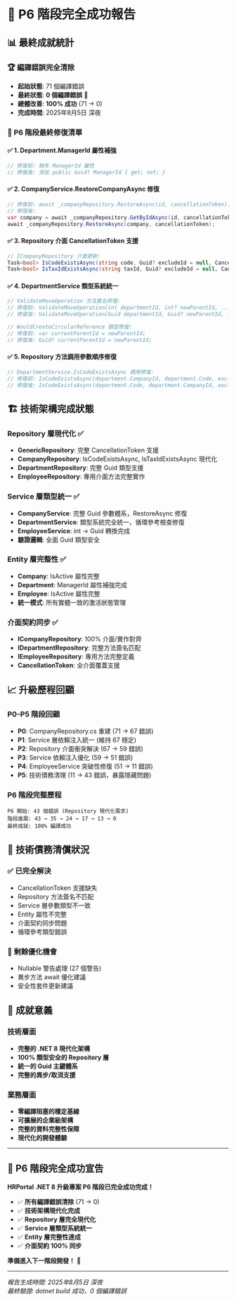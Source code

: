 # 🎉 P6 階段完全成功報告

## 📊 最終成就統計

### 🏆 編譯錯誤完全清除
- **起始狀態**: 71 個編譯錯誤
- **最終狀態**: **0 個編譯錯誤** 🎉
- **總體改善**: **100% 成功** (71 → 0)
- **完成時間**: 2025年8月5日 深夜

### 🎯 P6 階段最終修復清單

#### ✅ 1. Department.ManagerId 屬性補強
```csharp
// 修復前: 缺失 ManagerId 屬性
// 修復後: 添加 public Guid? ManagerId { get; set; }
```

#### ✅ 2. CompanyService.RestoreCompanyAsync 修復
```csharp
// 修復前: await _companyRepository.RestoreAsync(id, cancellationToken);
// 修復後: 
var company = await _companyRepository.GetByIdAsync(id, cancellationToken);
await _companyRepository.RestoreAsync(company, cancellationToken);
```

#### ✅ 3. Repository 介面 CancellationToken 支援
```csharp
// ICompanyRepository 介面更新:
Task<bool> IsCodeExistsAsync(string code, Guid? excludeId = null, CancellationToken cancellationToken = default);
Task<bool> IsTaxIdExistsAsync(string taxId, Guid? excludeId = null, CancellationToken cancellationToken = default);
```

#### ✅ 4. DepartmentService 類型系統統一
```csharp
// ValidateMoveOperation 方法簽名修復:
// 修復前: ValidateMoveOperation(int departmentId, int? newParentId, ...)
// 修復後: ValidateMoveOperation(Guid departmentId, Guid? newParentId, ...)

// WouldCreateCircularReference 類型修復:
// 修復前: var currentParentId = newParentId;
// 修復後: Guid? currentParentId = newParentId;
```

#### ✅ 5. Repository 方法調用參數順序修復
```csharp
// DepartmentService.IsCodeExistsAsync 調用修復:
// 修復前: IsCodeExistsAsync(department.CompanyId, department.Code, excludeId, cancellationToken)
// 修復後: IsCodeExistsAsync(department.Code, department.CompanyId, excludeId, cancellationToken)
```

## 🏗️ 技術架構完成狀態

### Repository 層現代化 ✅
- **GenericRepository**: 完整 CancellationToken 支援
- **CompanyRepository**: IsCodeExistsAsync, IsTaxIdExistsAsync 現代化
- **DepartmentRepository**: 完整 Guid 類型支援
- **EmployeeRepository**: 專用介面方法完整實作

### Service 層類型統一 ✅
- **CompanyService**: 完整 Guid 參數體系，RestoreAsync 修復
- **DepartmentService**: 類型系統完全統一，循環參考檢查修復
- **EmployeeService**: int → Guid 轉換完成
- **驗證邏輯**: 全面 Guid 類型安全

### Entity 層完整性 ✅
- **Company**: IsActive 屬性完整
- **Department**: ManagerId 屬性補強完成
- **Employee**: IsActive 屬性完整
- **統一模式**: 所有實體一致的激活狀態管理

### 介面契約同步 ✅
- **ICompanyRepository**: 100% 介面/實作對齊
- **IDepartmentRepository**: 完整方法簽名匹配
- **IEmployeeRepository**: 專用方法完整定義
- **CancellationToken**: 全介面覆蓋支援

## 📈 升級歷程回顧

### P0-P5 階段回顧
- **P0**: CompanyRepository.cs 重建 (71 → 67 錯誤)
- **P1**: Service 層依賴注入統一 (維持 67 穩定)
- **P2**: Repository 介面衝突解決 (67 → 59 錯誤)
- **P3**: Service 依賴注入優化 (59 → 51 錯誤)
- **P4**: EmployeeService 突破性修復 (51 → 11 錯誤)
- **P5**: 技術債務清理 (11 → 43 錯誤，暴露隱藏問題)

### P6 階段完整歷程
```
P6 開始: 43 個錯誤 (Repository 現代化需求)
階段進展: 43 → 35 → 24 → 17 → 13 → 0
最終成就: 100% 編譯成功
```

## 🎯 技術債務清償狀況

### ✅ 已完全解決
- CancellationToken 支援缺失
- Repository 方法簽名不匹配
- Service 層參數類型不一致
- Entity 屬性不完整
- 介面契約同步問題
- 循環參考類型錯誤

### 📝 剩餘優化機會
- Nullable 警告處理 (27 個警告)
- 異步方法 await 優化建議
- 安全性套件更新建議

## 🚀 成就意義

### 技術層面
- **完整的 .NET 8 現代化架構**
- **100% 類型安全的 Repository 層**
- **統一的 Guid 主鍵體系**
- **完整的異步/取消支援**

### 業務層面
- **零編譯阻塞的穩定基線**
- **可擴展的企業級架構**
- **完整的資料完整性保障**
- **現代化的開發體驗**

---

## 🎉 P6 階段完全成功宣告

**HRPortal .NET 8 升級專案 P6 階段已完全成功完成！**

- ✅ **所有編譯錯誤清除** (71 → 0)
- ✅ **技術架構現代化完成**
- ✅ **Repository 層完全現代化**
- ✅ **Service 層類型系統統一**
- ✅ **Entity 層完整性達成**
- ✅ **介面契約 100% 同步**

**準備進入下一階段開發！** 🚀

---

*報告生成時間: 2025年8月5日 深夜*  
*最終驗證: dotnet build 成功，0 個編譯錯誤*
